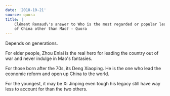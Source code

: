 ```yaml
---
date: '2018-10-21'
source: quora
title: |
    Clément Renaud\'s answer to Who is the most regarded or popular leader
    of China other than Mao? - Quora
---
```


Depends on generations.

For elder people, Zhou Enlai is the real hero for leading the country
out of war and never indulge in Mao's fantasies.

For those born after the 70s, its Deng Xiaoping. He is the one who lead
the economic reform and open up China to the world.

For the youngest, it may be Xi Jinping even tough his legacy still have
way less to account for than the two others.
